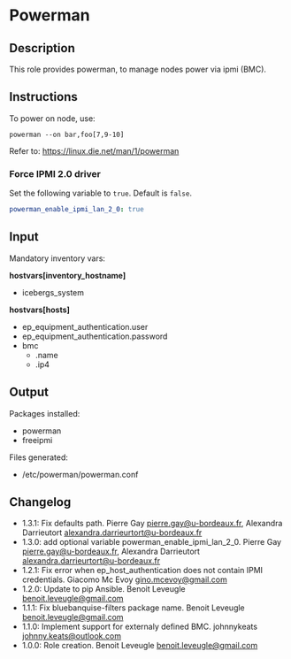 # Powerman

## Description

This role provides powerman, to manage nodes power via ipmi (BMC).

## Instructions

To power on node, use:

```
powerman --on bar,foo[7,9-10]
```

Refer to: https://linux.die.net/man/1/powerman

### Force IPMI 2.0 driver

Set the following variable to `true`. Default is `false`.

``` yml
powerman_enable_ipmi_lan_2_0: true
```

## Input

Mandatory inventory vars:

**hostvars[inventory_hostname]**

* icebergs_system

**hostvars[hosts]**

* ep_equipment_authentication.user
* ep_equipment_authentication.password
* bmc
   * .name
   * .ip4

## Output

Packages installed:

* powerman
* freeipmi

Files generated:

* /etc/powerman/powerman.conf

## Changelog

* 1.3.1: Fix defaults path. Pierre Gay <pierre.gay@u-bordeaux.fr>, Alexandra Darrieutort <alexandra.darrieurtort@u-bordeaux.fr>
* 1.3.0: add optional variable powerman_enable_ipmi_lan_2_0. Pierre Gay <pierre.gay@u-bordeaux.fr>, Alexandra Darrieutort <alexandra.darrieurtort@u-bordeaux.fr>
* 1.2.1: Fix error when ep_host_authentication does not contain IPMI credentials. Giacomo Mc Evoy <gino.mcevoy@gmail.com>
* 1.2.0: Update to pip Ansible. Benoit Leveugle <benoit.leveugle@gmail.com>
* 1.1.1: Fix bluebanquise-filters package name. Benoit Leveugle <benoit.leveugle@gmail.com>
* 1.1.0: Implement support for externaly defined BMC. johnnykeats <johnny.keats@outlook.com>
* 1.0.0: Role creation. Benoit Leveugle <benoit.leveugle@gmail.com>
